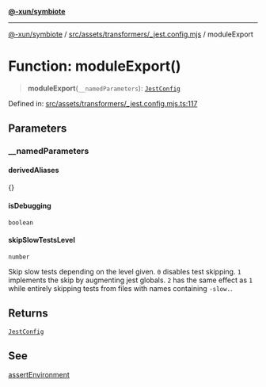 [**@-xun/symbiote**](../../../../../README.md)

***

[@-xun/symbiote](../../../../../README.md) / [src/assets/transformers/\_jest.config.mjs](../README.md) / moduleExport

# Function: moduleExport()

> **moduleExport**(`__namedParameters`): [`JestConfig`](../type-aliases/JestConfig.md)

Defined in: [src/assets/transformers/\_jest.config.mjs.ts:117](https://github.com/Xunnamius/symbiote/blob/9de5a7b290875af95f8ef5a319559df825226df8/src/assets/transformers/_jest.config.mjs.ts#L117)

## Parameters

### \_\_namedParameters

#### derivedAliases

\{\}

#### isDebugging

`boolean`

#### skipSlowTestsLevel

`number`

Skip slow tests depending on the level given. `0` disables test skipping.
`1` implements the skip by augmenting jest globals. `2` has the same effect
as `1` while entirely skipping tests from files with names containing
`-slow.`.

## Returns

[`JestConfig`](../type-aliases/JestConfig.md)

## See

[assertEnvironment](assertEnvironment.md)
